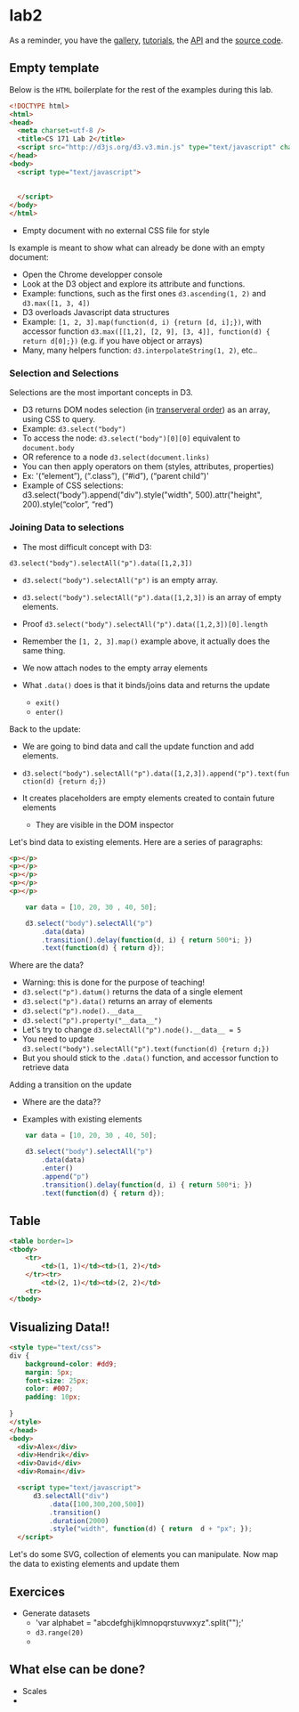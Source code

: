 lab2
====

As a reminder, you have the [gallery](https://github.com/mbostock/d3/wiki/Gallery), [tutorials](https://github.com/mbostock/d3/wiki/Tutorials), the [API](https://github.com/mbostock/d3/wiki/API-Reference) and the [source code](https://github.com/mbostock/d3).

## Empty template

Below is the `HTML` boilerplate for the rest of the examples during this lab.

```html
<!DOCTYPE html>
<html>
<head>
  <meta charset=utf-8 />
  <title>CS 171 Lab 2</title>
  <script src="http://d3js.org/d3.v3.min.js" type="text/javascript" charset="utf-8"></script>
</head>
<body>
  <script type="text/javascript">
  
  
  </script>
</body>
</html>
```

* Empty document with no external CSS file for style

Is example is meant to show what can already be done with an empty document:

 * Open the Chrome developper console
 * Look at the D3 object and explore its attribute and functions.
 * Example: functions, such as the first ones `d3.ascending(1, 2)` and `d3.max([1, 3, 4])`
 * D3 overloads Javascript data structures
 * Example: `[1, 2, 3].map(function(d, i) {return [d, i];})`, with accessor function `d3.max([[1,2], [2, 9], [3, 4]], function(d) { return d[0];})` (e.g. if you have object or arrays)
 * Many, many helpers function: `d3.interpolateString(1, 2)`, etc..
 
### Selection and Selections

Selections are the most important concepts in D3.

* D3 returns DOM nodes selection (in [transerveral order](http://en.wikipedia.org/wiki/Tree_traversal)) as an array, using CSS to query.
* Example: `d3.select("body")`
* To access the node: `d3.select("body")[0][0]` equivalent to `document.body`
* OR reference to a node `d3.select(document.links)`
* You can then apply operators on them (styles, attributes, properties)
* Ex: '(“element”), (“.class”), (“#id”), (“parent child”)'
* Example of CSS selections: d3.select(“body”).append("div").style("width", 500).attr("height", 200).style(“color”, “red”)

### Joining Data to selections

* The most difficult concept with D3:

```d3.select("body").selectAll("p").data([1,2,3])```

* `d3.select("body").selectAll("p")` is an empty array.
* `d3.select("body").selectAll("p").data([1,2,3])` is an array of empty elements.
* Proof `d3.select("body").selectAll("p").data([1,2,3])[0].length`
* Remember the `[1, 2, 3].map()` example above, it actually does the same thing.

* We now attach nodes to the empty array elements
* What `.data()` does is that it binds/joins data and returns the update
  * `exit()`
  * `enter()`

Back to the update:
* We are going to bind data and call the update function and add elements.
* `d3.select("body").selectAll("p").data([1,2,3]).append("p").text(function(d) {return d;})`

* It creates placeholders are empty elements created to contain future elements
  * They are visible in the DOM inspector

Let's bind data to existing elements. Here are a series of paragraphs:

```html
<p></p>
<p></p>
<p></p>
<p></p>
<p></p>
```

```javascript
    var data = [10, 20, 30 , 40, 50];

    d3.select("body").selectAll("p")
        .data(data)
        .transition().delay(function(d, i) { return 500*i; })
        .text(function(d) { return d});
```

Where are the data?
* Warning: this is done for the purpose of teaching!
* `d3.select("p").datum()` returns the data of a single element
* `d3.select("p").data()` returns an array of elements
* `d3.select("p").node().__data__`
* `d3.select("p").property("__data__")`
* Let's try to change `d3.selectAll("p").node().__data__ = 5`
* You need to update `d3.select("body").selectAll("p").text(function(d) {return d;})`
* But you should stick to the `.data()` function, and accessor function to retrieve data

Adding a transition on the update

* Where are the data??


* Examples with existing elements




```javascript
    var data = [10, 20, 30 , 40, 50];

    d3.select("body").selectAll("p")
        .data(data)
        .enter()
        .append("p")
        .transition().delay(function(d, i) { return 500*i; })
        .text(function(d) { return d});
```

## Table

```html
<table border=1>
<tbody>
	<tr>
		<td>(1, 1)</td><td>(1, 2)</td>
	</tr><tr>
		<td>(2, 1)</td><td>(2, 2)</td>
	<tr>
</tbody>
```

## Visualizing Data!!

```html
<style type="text/css">
div {
    background-color: #dd9;
    margin: 5px;
    font-size: 25px;
    color: #007;
    padding: 10px;
    
}
</style>
</head>
<body>
  <div>Alex</div>
  <div>Hendrik</div>
  <div>David</div>
  <div>Romain</div>

  <script type="text/javascript">
      d3.selectAll("div")
          .data([100,300,200,500])
          .transition()
          .duration(2000)
          .style("width", function(d) { return  d + "px"; });
  </script>
```

Let's do some SVG, collection of elements you can manipulate.
Now map the data to existing elements and update them

## Exercices

* Generate datasets 
  * 'var alphabet = "abcdefghijklmnopqrstuvwxyz".split("");'
  * `d3.range(20)`
  * 
  

## What else can be done?

* Scales
*


